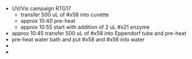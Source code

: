 - UV/Vis campaign RTG17
	- transfer 500 uL of #x58 into cuvette
	- approx 10:40 pre-heat
	- approx 10:55 start with addition of 2 uL #x21 enzyme
- approx 10:45 transfer 500 uL of #x58 into Eppendorf tube and pre-heat
- pre-heat water bath and put #x58 and #x56 into water
-
-